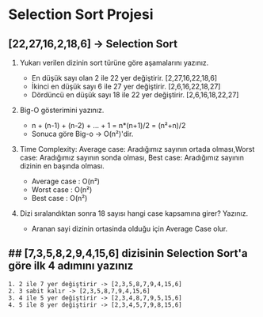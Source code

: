 
# Selection Sort Projesi 
## [22,27,16,2,18,6]  -> Selection Sort 

1. Yukarı verilen dizinin sort türüne göre aşamalarını yazınız.
	- En düşük sayı olan 2 ile 22 yer değiştirir. [2,27,16,22,18,6]
	- İkinci en düşük sayı 6 ile 27 yer değiştirir. [2,6,16,22,18,27]
	- Dördüncü en düşük sayı 18 ile 22 yer değiştirir. [2,6,16,18,22,27]

2. Big-O gösterimini yazınız.
	* n + (n-1) + (n-2) + ... + 1 = n*(n+1)/2 = (n²+n)/2
	* Sonuca göre Big-o -> O(n²)'dir.
3. Time Complexity: Average case: Aradığımız sayının ortada olması,Worst case: Aradığımız sayının sonda olması, Best case: Aradığımız sayının dizinin en başında olması.
	* Average case : O(n²)
	* Worst case : O(n²)
	* Best case : O(n²)
4. Dizi sıralandıktan sonra 18 sayısı hangi case kapsamına girer? Yazınız.
	* Aranan sayi dizinin ortasinda olduğu için Average Case olur. 

## ## [7,3,5,8,2,9,4,15,6] dizisinin Selection Sort'a göre ilk 4 adımını yazınız
	1. 2 ile 7 yer değiştirir -> [2,3,5,8,7,9,4,15,6]
	2. 3 sabit kalır -> [2,3,5,8,7,9,4,15,6]
	3. 4 ile 5 yer değiştirir -> [2,3,4,8,7,9,5,15,6]
	4. 5 ile 8 yer değiştirir -> [2,3,4,5,7,9,8,15,6]
	
 
